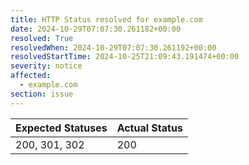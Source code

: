 ```yaml
---
title: HTTP Status resolved for example.com
date: 2024-10-29T07:07:30.261182+00:00
resolved: True
resolvedWhen: 2024-10-29T07:07:30.261192+00:00
resolvedStartTime: 2024-10-25T21:09:43.191474+00:00
severity: notice
affected:
  - example.com
section: issue
---
```


| Expected Statuses | Actual Status  |
|-------------------|----------------|
| 200, 301, 302 | 200 |
